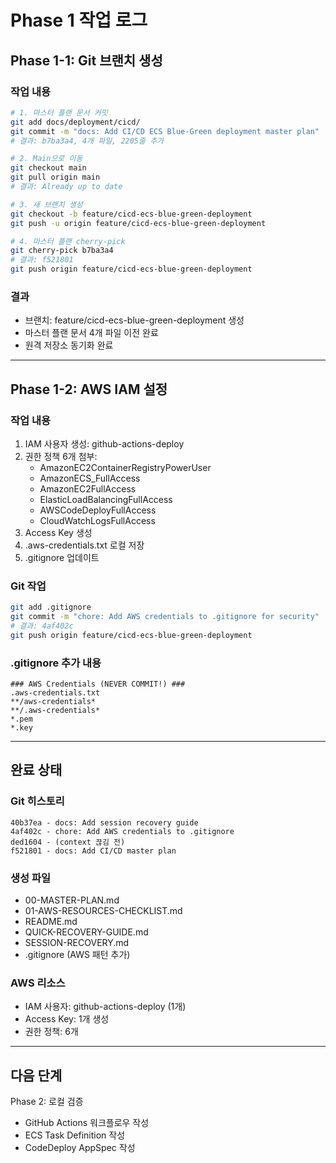 # Phase 1 작업 로그

## Phase 1-1: Git 브랜치 생성

### 작업 내용
```bash
# 1. 마스터 플랜 문서 커밋
git add docs/deployment/cicd/
git commit -m "docs: Add CI/CD ECS Blue-Green deployment master plan"
# 결과: b7ba3a4, 4개 파일, 2205줄 추가

# 2. Main으로 이동
git checkout main
git pull origin main
# 결과: Already up to date

# 3. 새 브랜치 생성
git checkout -b feature/cicd-ecs-blue-green-deployment
git push -u origin feature/cicd-ecs-blue-green-deployment

# 4. 마스터 플랜 cherry-pick
git cherry-pick b7ba3a4
# 결과: f521801
git push origin feature/cicd-ecs-blue-green-deployment
```

### 결과
- 브랜치: feature/cicd-ecs-blue-green-deployment 생성
- 마스터 플랜 문서 4개 파일 이전 완료
- 원격 저장소 동기화 완료

---

## Phase 1-2: AWS IAM 설정

### 작업 내용
1. IAM 사용자 생성: github-actions-deploy
2. 권한 정책 6개 첨부:
   - AmazonEC2ContainerRegistryPowerUser
   - AmazonECS_FullAccess
   - AmazonEC2FullAccess
   - ElasticLoadBalancingFullAccess
   - AWSCodeDeployFullAccess
   - CloudWatchLogsFullAccess
3. Access Key 생성
4. .aws-credentials.txt 로컬 저장
5. .gitignore 업데이트

### Git 작업
```bash
git add .gitignore
git commit -m "chore: Add AWS credentials to .gitignore for security"
# 결과: 4af402c
git push origin feature/cicd-ecs-blue-green-deployment
```

### .gitignore 추가 내용
```
### AWS Credentials (NEVER COMMIT!) ###
.aws-credentials.txt
**/aws-credentials*
**/.aws-credentials*
*.pem
*.key
```

---

## 완료 상태

### Git 히스토리
```
40b37ea - docs: Add session recovery guide
4af402c - chore: Add AWS credentials to .gitignore
ded1604 - (context 끊김 전)
f521801 - docs: Add CI/CD master plan
```

### 생성 파일
- 00-MASTER-PLAN.md
- 01-AWS-RESOURCES-CHECKLIST.md  
- README.md
- QUICK-RECOVERY-GUIDE.md
- SESSION-RECOVERY.md
- .gitignore (AWS 패턴 추가)

### AWS 리소스
- IAM 사용자: github-actions-deploy (1개)
- Access Key: 1개 생성
- 권한 정책: 6개

---

## 다음 단계

Phase 2: 로컬 검증
- GitHub Actions 워크플로우 작성
- ECS Task Definition 작성
- CodeDeploy AppSpec 작성
